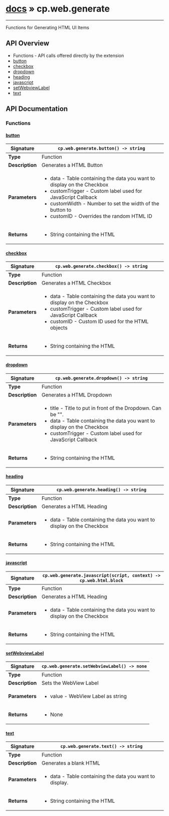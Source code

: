 # [docs](index.md) » cp.web.generate
---

Functions for Generating HTML UI Items

## API Overview
* Functions - API calls offered directly by the extension
 * [button](#button)
 * [checkbox](#checkbox)
 * [dropdown](#dropdown)
 * [heading](#heading)
 * [javascript](#javascript)
 * [setWebviewLabel](#setwebviewlabel)
 * [text](#text)

## API Documentation

### Functions

#### [button](#button)
| <span style="font-align: left;">**Signature**</span> | <span style="font-align: left;">`cp.web.generate.button() -> string` </span>                                                |
| -----------------------------------------------------|---------------------------------------------------------------------------------------------------------|
| **Type**                                             | Function                                                                                         |
| **Description**                                      | Generates a HTML Button                                                                                         |
| **Parameters**                                       | <ul><li>data - Table containing the data you want to display on the Checkbox</li><li>customTrigger - Custom label used for JavaScript Callback</li><li>customWidth - Number to set the width of the button to</li><li>customID - Overrides the random HTML ID</li></ul> |
| **Returns**                                          | <ul><li>String containing the HTML</li></ul>          |

#### [checkbox](#checkbox)
| <span style="font-align: left;">**Signature**</span> | <span style="font-align: left;">`cp.web.generate.checkbox() -> string` </span>                                                |
| -----------------------------------------------------|---------------------------------------------------------------------------------------------------------|
| **Type**                                             | Function                                                                                         |
| **Description**                                      | Generates a HTML Checkbox                                                                                         |
| **Parameters**                                       | <ul><li>data - Table containing the data you want to display on the Checkbox</li><li>customTrigger - Custom label used for JavaScript Callback</li><li>customID - Custom ID used for the HTML objects</li></ul> |
| **Returns**                                          | <ul><li>String containing the HTML</li></ul>          |

#### [dropdown](#dropdown)
| <span style="font-align: left;">**Signature**</span> | <span style="font-align: left;">`cp.web.generate.dropdown() -> string` </span>                                                |
| -----------------------------------------------------|---------------------------------------------------------------------------------------------------------|
| **Type**                                             | Function                                                                                         |
| **Description**                                      | Generates a HTML Dropdown                                                                                         |
| **Parameters**                                       | <ul><li>title - Title to put in front of the Dropdown. Can be "".</li><li>data - Table containing the data you want to display on the Checkbox</li><li>customTrigger - Custom label used for JavaScript Callback</li></ul> |
| **Returns**                                          | <ul><li>String containing the HTML</li></ul>          |

#### [heading](#heading)
| <span style="font-align: left;">**Signature**</span> | <span style="font-align: left;">`cp.web.generate.heading() -> string` </span>                                                |
| -----------------------------------------------------|---------------------------------------------------------------------------------------------------------|
| **Type**                                             | Function                                                                                         |
| **Description**                                      | Generates a HTML Heading                                                                                         |
| **Parameters**                                       | <ul><li>data - Table containing the data you want to display on the Checkbox</li></ul> |
| **Returns**                                          | <ul><li>String containing the HTML</li></ul>          |

#### [javascript](#javascript)
| <span style="font-align: left;">**Signature**</span> | <span style="font-align: left;">`cp.web.generate.javascript(script, context) -> cp.web.html.block` </span>                                                |
| -----------------------------------------------------|---------------------------------------------------------------------------------------------------------|
| **Type**                                             | Function                                                                                         |
| **Description**                                      | Generates a HTML Heading                                                                                         |
| **Parameters**                                       | <ul><li>data - Table containing the data you want to display on the Checkbox</li></ul> |
| **Returns**                                          | <ul><li>String containing the HTML</li></ul>          |

#### [setWebviewLabel](#setwebviewlabel)
| <span style="font-align: left;">**Signature**</span> | <span style="font-align: left;">`cp.web.generate.setWebviewLabel() -> none` </span>                                                |
| -----------------------------------------------------|---------------------------------------------------------------------------------------------------------|
| **Type**                                             | Function                                                                                         |
| **Description**                                      | Sets the WebView Label                                                                                         |
| **Parameters**                                       | <ul><li>value - WebView Label as string</li></ul> |
| **Returns**                                          | <ul><li>None</li></ul>          |

#### [text](#text)
| <span style="font-align: left;">**Signature**</span> | <span style="font-align: left;">`cp.web.generate.text() -> string` </span>                                                |
| -----------------------------------------------------|---------------------------------------------------------------------------------------------------------|
| **Type**                                             | Function                                                                                         |
| **Description**                                      | Generates a blank HTML                                                                                         |
| **Parameters**                                       | <ul><li>data - Table containing the data you want to display.</li></ul> |
| **Returns**                                          | <ul><li>String containing the HTML</li></ul>          |

